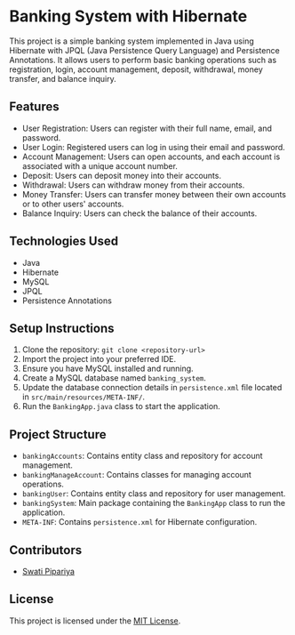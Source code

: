 # Banking System with Hibernate

This project is a simple banking system implemented in Java using Hibernate with JPQL (Java Persistence Query Language) and Persistence Annotations. It allows users to perform basic banking operations such as registration, login, account management, deposit, withdrawal, money transfer, and balance inquiry.

## Features

- User Registration: Users can register with their full name, email, and password.
- User Login: Registered users can log in using their email and password.
- Account Management: Users can open accounts, and each account is associated with a unique account number.
- Deposit: Users can deposit money into their accounts.
- Withdrawal: Users can withdraw money from their accounts.
- Money Transfer: Users can transfer money between their own accounts or to other users' accounts.
- Balance Inquiry: Users can check the balance of their accounts.

## Technologies Used

- Java
- Hibernate
- MySQL
- JPQL
- Persistence Annotations

## Setup Instructions

1. Clone the repository: `git clone <repository-url>`
2. Import the project into your preferred IDE.
3. Ensure you have MySQL installed and running.
4. Create a MySQL database named `banking_system`.
5. Update the database connection details in `persistence.xml` file located in `src/main/resources/META-INF/`.
6. Run the `BankingApp.java` class to start the application.

## Project Structure

- `bankingAccounts`: Contains entity class and repository for account management.
- `bankingManageAccount`: Contains classes for managing account operations.
- `bankingUser`: Contains entity class and repository for user management.
- `bankingSystem`: Main package containing the `BankingApp` class to run the application.
- `META-INF`: Contains `persistence.xml` for Hibernate configuration.

## Contributors

- [Swati Pipariya]([https://github.com/your-username](https://github.com/SwatiPipariya))

## License

This project is licensed under the [MIT License](LICENSE).
